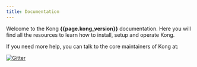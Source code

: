 ```yaml
---
title: Documentation
---
```


Welcome to the Kong **{{page.kong_version}}** documentation. Here you will find all the resources to learn how to install, setup and operate Kong.

If you need more help, you can talk to the core maintainers of Kong at:

<a href="https://gitter.im/Mashape/kong">
  <img src="https://camo.githubusercontent.com/da2edb525cde1455a622c58c0effc3a90b9a181c/68747470733a2f2f6261646765732e6769747465722e696d2f4a6f696e253230436861742e737667" alt="Gitter" data-canonical-src="https://badges.gitter.im/Join%20Chat.svg" style="max-width:100%;">
</a>
